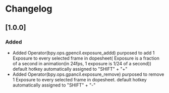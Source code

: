# Changelog     

## [1.0.0]
### Added 
- Added Operator(bpy.ops.gpencil.exposure_addd) purposed to add 1 Exposure to every selected frame in dopesheet( Exposure is a fraction of a second in animation(in 24fps, 1 exposure is 1/24 of a second)) default hotkey automatically assigned to "SHIFT" + "+" 
- Added Operator(bpy.ops.gpancil.exposure_remove) purposed to remove 1 Exposure to every selected frame in dopesheet. default hotkey automatically assigned to "SHIFT" + "-"